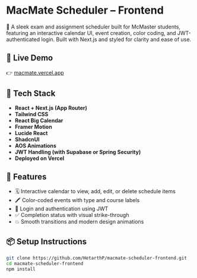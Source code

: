 # MacMate Scheduler – Frontend

📅 A sleek exam and assignment scheduler built for McMaster students, featuring an interactive calendar UI, event creation, color coding, and JWT-authenticated login. Built with Next.js and styled for clarity and ease of use.

## 🚀 Live Demo

👉 [macmate.vercel.app]( https://macmate.vercel.app/register)

## 🧰 Tech Stack

- **React + Next.js (App Router)**
- **Tailwind CSS**
- **React Big Calendar**
- **Framer Motion**
- **Lucide React**
- **ShadcnUI**
- **AOS Animations**
- **JWT Handling (with Supabase or Spring Security)**
- **Deployed on Vercel**

## 📸 Features

- 🗓️ Interactive calendar to view, add, edit, or delete schedule items  
- 🖍️ Color-coded events with type and course labels  
- 🔐 Login and authentication using JWT  
- ✅ Completion status with visual strike-through  
- 💥 Smooth transitions and modern design animations

## 📦 Setup Instructions

```bash
git clone https://github.com/HetarthP/macmate-scheduler-frontend.git
cd macmate-scheduler-frontend
npm install
